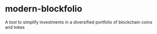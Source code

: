 # modern-blockfolio
A tool to simplify investments in a diversified portfolio of blockchain coins and tokes
